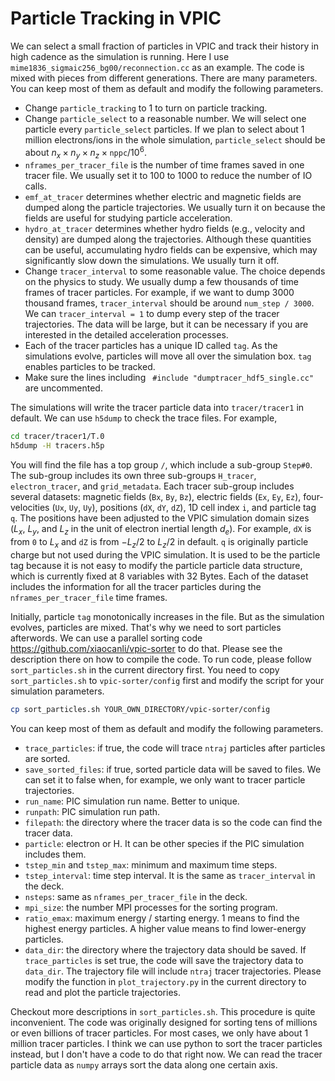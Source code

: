 # Particle Tracking in VPIC

We can select a small fraction of particles in VPIC and track their history in high cadence as the simulation is running. Here I use `mime1836_sigmaic256_bg00/reconnection.cc` as an example. The code is mixed with pieces from different generations. There are many parameters. You can keep most of them as default and modify the following parameters.

- Change `particle_tracking` to 1 to turn on particle tracking.
- Change `particle_select` to a reasonable number. We will select one particle every `particle_select` particles. If we plan to select about 1 million electrons/ions in the whole simulation, `particle_select` should be about $n_x\times n_y\times n_z\times\texttt{nppc}/10^6$.
- `nframes_per_tracer_file` is the number of time frames saved in one tracer file. We usually set it to 100 to 1000 to reduce the number of IO calls.
- `emf_at_tracer` determines whether electric and magnetic fields are dumped along the particle trajectories. We usually turn it on because the fields are useful for studying particle acceleration.
- `hydro_at_tracer` determines whether hydro fields (e.g., velocity and density) are dumped along the trajectories. Although these quantities can be useful, accumulating hydro fields can be expensive, which may significantly slow down the simulations. We usually turn it off.
- Change `tracer_interval` to some reasonable value. The choice depends on the physics to study. We usually dump a few thousands of time frames of tracer particles. For example, if we want to dump 3000 thousand frames, `tracer_interval` should be around `num_step / 3000`. We can `tracer_interval = 1` to dump every step of the tracer trajectories. The data will be large, but it can be necessary if you are interested in the detailed acceleration processes.
- Each of the tracer particles has a unique ID called `tag`. As the simulations evolve, particles will move all over the simulation box. `tag` enables particles to be tracked.
- Make sure the lines including ` #include "dumptracer_hdf5_single.cc"` are uncommented.

The simulations will write the tracer particle data into `tracer/tracer1` in default. We can use `h5dump` to check the trace files. For example,
```sh
cd tracer/tracer1/T.0
h5dump -H tracers.h5p
```
You will find the file has a top group `/`, which include a sub-group `Step#0`. The sub-group includes its own three sub-groups `H_tracer`, `electron_tracer`, and `grid_metadata`. Each tracer sub-group includes several datasets: magnetic fields (`Bx`, `By`, `Bz`), electric fields (`Ex`, `Ey`, `Ez`), four-velocities (`Ux`, `Uy`, `Uy`), positions (`dX`, `dY`, `dZ`), 1D cell index `i`, and particle tag `q`. The positions have been adjusted to the VPIC simulation domain sizes ($L_x$, $L_y$, and $L_z$ in the unit of electron inertial length $d_e$). For example, `dX` is from `0` to $L_x$ and `dZ` is from $-L_z/2$ to $L_z/2$ in default. `q` is originally particle charge but not used during the VPIC simulation. It is used to be the particle tag because it is not easy to modify the particle particle data structure, which is currently fixed at 8 variables with 32 Bytes. Each of the dataset includes the information for all the tracer particles during the `nframes_per_tracer_file` time frames.

Initially, particle `tag` monotonically increases in the file. But as the simulation evolves, particles are mixed. That's why we need to sort particles afterwords. We can use a parallel sorting code https://github.com/xiaocanli/vpic-sorter to do that. Please see the description there on how to compile the code. To run code, please follow `sort_particles.sh` in the current directory first. You need to copy `sort_particles.sh` to `vpic-sorter/config` first and modify the script for your simulation parameters.
```sh
cp sort_particles.sh YOUR_OWN_DIRECTORY/vpic-sorter/config
```
You can keep most of them as default and modify the following parameters.
- `trace_particles`: if true, the code will trace `ntraj` particles after particles are sorted.
- `save_sorted_files`: if true, sorted particle data will be saved to files. We can set it to false when, for example, we only want to tracer particle trajectories.
- `run_name`: PIC simulation run name. Better to unique.
- `runpath`: PIC simulation run path.
- `filepath`: the directory where the tracer data is so the code can find the tracer data.
- `particle`: electron or H. It can be other species if the PIC simulation includes them.
- `tstep_min` and `tstep_max`: minimum and maximum time steps.
- `tstep_interval`: time step interval. It is the same as `tracer_interval` in the deck.
- `nsteps`: same as `nframes_per_tracer_file` in the deck.
- `mpi_size`: the number MPI processes for the sorting program.
- `ratio_emax`: maximum energy / starting energy. 1 means to find the highest energy particles. A higher value means to find lower-energy particles.
- `data_dir`: the directory where the trajectory data should be saved. If `trace_particles` is set true, the code will save the trajectory data to `data_dir`. The trajectory file will include `ntraj` tracer trajectories. Please modify the function in `plot_trajectory.py` in the current directory to read and plot the particle trajectories.

Checkout more descriptions in `sort_particles.sh`. This procedure is quite inconvenient. The code was originally designed for sorting tens of millions or even billions of tracer particles. For most cases, we only have about 1 million tracer particles. I think we can use python to sort the tracer particles instead, but I don't have a code to do that right now. We can read the tracer particle data as `numpy` arrays sort the data along one certain axis.
